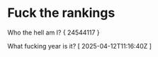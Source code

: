 # Fuck the rankings

Who the hell am I?
{ 24544117 }

What fucking year is it?
[ 2025-04-12T11:16:40Z ]

